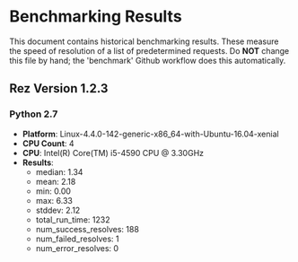 # Benchmarking Results

This document contains historical benchmarking results. These measure the speed
of resolution of a list of predetermined requests. Do **NOT** change this file
by hand; the 'benchmark' Github workflow does this automatically.

## Rez Version 1.2.3

### Python 2.7

* **Platform**: Linux-4.4.0-142-generic-x86_64-with-Ubuntu-16.04-xenial
* **CPU Count**: 4
* **CPU**: Intel(R) Core(TM) i5-4590 CPU @ 3.30GHz
* **Results**:
    * median: 1.34
    * mean: 2.18
    * min: 0.00
    * max: 6.33
    * stddev: 2.12
    * total_run_time: 1232
    * num_success_resolves: 188
    * num_failed_resolves: 1
    * num_error_resolves: 0
